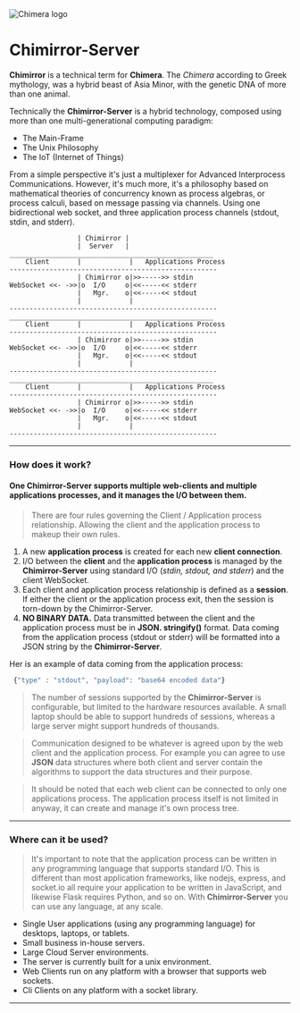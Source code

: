 <img  src="http://www.cloud3000.com/img/chimera_sm.png" alt="Chimera logo">


# Chimirror-Server
 **Chimirror** is a technical term for **Chimera**. The *Chimera* according to Greek mythology, was a hybrid beast of Asia Minor, with the genetic DNA of more than one animal.

Technically the **Chimirror-Server** is a hybrid technology, composed using more than one multi-generational computing paradigm:
  
  - The Main-Frame
  - The Unix Philosophy
  - The IoT (Internet of Things)

From a simple perspective it's just a multiplexer for Advanced Interprocess Communications. However, it's much more, it's a philosophy based on mathematical theories of concurrency known as process algebras, or process calculi, based on message passing via channels. Using one bidirectional web socket, and three application process channels (stdout, stdin, and stderr).

~~~
                 | Chimirror |
                 |  Server   |
___________________________________________________
    Client       |            |   Applications Process  
----------------------------------------------------
                 | Chimirror o|>>----->> stdin
WebSocket <<- ->>|o  I/O     o|<<-----<< stderr
                 |   Mgr.    o|<<-----<< stdout
                 |            |
----------------------------------------------------
___________________________________________________
    Client       |            |   Applications Process  
----------------------------------------------------
                 | Chimirror o|>>----->> stdin
WebSocket <<- ->>|o  I/O     o|<<-----<< stderr
                 |   Mgr.    o|<<-----<< stdout
                 |            |
----------------------------------------------------
___________________________________________________
    Client       |            |   Applications Process  
----------------------------------------------------
                 | Chimirror o|>>----->> stdin
WebSocket <<- ->>|o  I/O     o|<<-----<< stderr
                 |   Mgr.    o|<<-----<< stdout
                 |            |
----------------------------------------------------
~~~
  
---
### **How does it work?**

#### One **Chimirror-Server** supports multiple web-clients and multiple applications processes, and it manages the I/O between them. 

> There are four rules governing the Client / Application process relationship. Allowing the client and the application process to makeup their own rules.

  1. A new **application process** is created for each new **client connection**.
  2. I/O between the **client** and the **application process** is managed by the **Chimirror-Server** using standard I/O (*stdin, stdout, and stderr*) and the client WebSocket.
  3. Each client and application process relationship is defined as a **session**. If either the client or the application process exit, then the session is torn-down by the Chimirror-Server.
  4. **NO BINARY DATA.** Data transmitted between the client and the application process must be in **JSON. stringify()** format. Data coming from the application process (stdout or stderr) will be formatted into a JSON string by the **Chimirror-Server**.   

Her is an example of data coming from the application process:
   ~~~javascript
    {"type" : "stdout", "payload": "base64 encoded data"}
   ~~~

  >The number of sessions supported by the **Chimirror-Server** is configurable, but limited to the hardware resources available. A small laptop should be able to support hundreds of sessions, whereas a large server might support hundreds of thousands.

>Communication designed to be whatever is agreed upon by the web client and the application process. For example you can agree to use **JSON** data structures where both client and server contain the algorithms to support the data structures and their purpose.

>It should be noted that each web client can be connected to only one applications process. The application process itself is not limited in anyway, it can create and manage it's own process tree. 

---
### Where can it be used?
>It's important to note that the application process can be written in any programming language that supports standard I/O. This is different than most application frameworks, like nodejs, express, and socket.io all require your application to be written in JavaScript, and likewise Flask requires Python, and so on. With **Chimirror-Server** you can use any language, at any scale. 
- Single User applications (using any programming language) for desktops, laptops, or tablets.
- Small business in-house servers.
- Large Cloud Server environments.
- The server is currently built for a unix environment.
- Web Clients run on any platform with a browser that supports web sockets.
- Cli Clients on any platform with a socket library.
  
---

